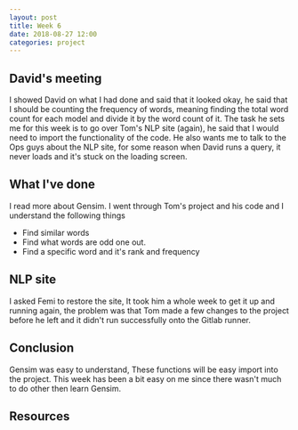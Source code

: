 ```yaml
---
layout: post
title: Week 6
date: 2018-08-27 12:00
categories: project
---
```



## David's meeting

I showed David on what I had done and said that it looked okay, he said that I should be counting the frequency of words, meaning finding the total word count for each model and divide it by the word count of it. The task he sets me for this week is to go over Tom's NLP site (again), he said that I would need to import the functionality of the code. He also wants me to talk to the Ops guys about the NLP site, for some reason when David runs a query, it never loads and it's stuck on the loading screen.

## What I've done
I read more about Gensim. I went through Tom's project and his code and I understand the following things
* Find similar words
* Find what words are odd one out.
* Find a specific word and it's rank and frequency

## NLP site
I asked Femi to restore the site, It took him a whole week to get it up and running again, the problem was that Tom made a few changes to the project before he left and it didn't run successfully onto the Gitlab runner.

## Conclusion
Gensim was easy to understand, These functions will be easy import into the project. This week has been a bit easy on me since there wasn't much to do other then learn Gensim.


## Resources
